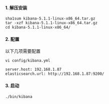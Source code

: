 #### 1. 解压安装
```
sha1sum kibana-5.1.1-linux-x86_64.tar.gz
tar -xzf kibana-5.1.1-linux-x86_64.tar.gz
cd kibana-5.1.1-linux-x86_64/
```

#### 2. 配置
以下几项需要配置
```
vi config/kibana.yml

server.host: 192.168.1.87
elasticsearch.url: http://192.168.1.87:9200/
```

#### 3. 启动
```
./bin/kibana
```